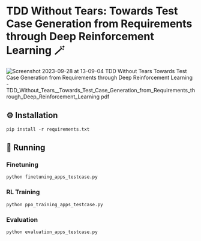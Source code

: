 # TDD Without Tears: Towards Test Case Generation from Requirements through Deep Reinforcement Learning :magic_wand:

![Screenshot 2023-09-28 at 13-09-04 TDD Without Tears Towards Test Case Generation from Requirements through Deep Reinforcement Learning - TDD_Without_Tears__Towards_Test_Case_Generation_from_Requirements_through_Deep_Reinforcement_Learning pdf](https://github.com/tddpytester/pytester/assets/146339482/13f776d9-9ac3-4227-a2b0-5bb27c1234d7)

## :gear: Installation
```
pip install -r requirements.txt
```

## :running: Running

### Finetuning
```
python finetuning_apps_testcase.py
```

### RL Training
```
python ppo_training_apps_testcase.py
```

### Evaluation
```
python evaluation_apps_testcase.py
```
